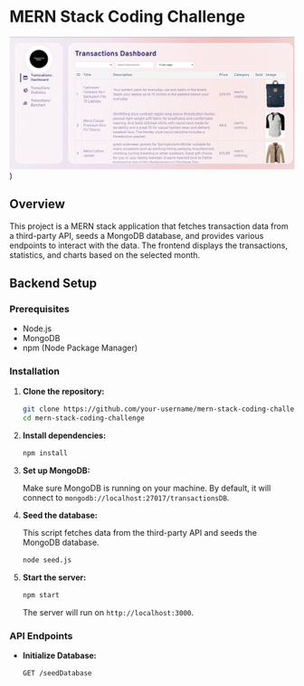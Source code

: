 # MERN Stack Coding Challenge
![Image Description](https://raw.githubusercontent.com/rashmi0710/Roxiler-assignment/main/Screenshot%20(914).png))
## Overview

This project is a MERN stack application that fetches transaction data from a third-party API, seeds a MongoDB database, and provides various endpoints to interact with the data. The frontend displays the transactions, statistics, and charts based on the selected month.

## Backend Setup

### Prerequisites

- Node.js
- MongoDB
- npm (Node Package Manager)

### Installation

1. **Clone the repository:**

    ```bash
    git clone https://github.com/your-username/mern-stack-coding-challenge.git
    cd mern-stack-coding-challenge
    ```

2. **Install dependencies:**

    ```bash
    npm install
    ```

3. **Set up MongoDB:**

    Make sure MongoDB is running on your machine. By default, it will connect to `mongodb://localhost:27017/transactionsDB`.

4. **Seed the database:**

    This script fetches data from the third-party API and seeds the MongoDB database.

    ```bash
    node seed.js
    ```

5. **Start the server:**

    ```bash
    npm start
    ```

    The server will run on `http://localhost:3000`.

### API Endpoints

- **Initialize Database:**

  ```bash
  GET /seedDatabase

